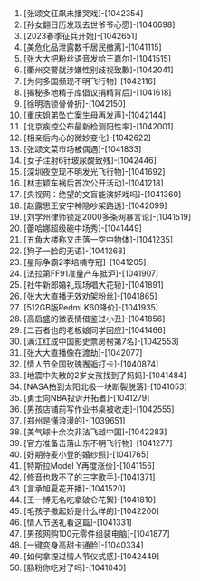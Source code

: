 
1. [张颂文狂飙未播哭戏]-[1042354]
1. [孙女翻日历发现去世爷爷心愿]-[1040698]
1. [2023春季征兵开始]-[1042651]
1. [美危化品泄露数千居民撤离]-[1041115]
1. [张大大把粉丝语音发给王嘉尔]-[1041515]
1. [衢州交警就涉嫌性别歧视致歉]-[1042041]
1. [为何多国频现不明飞行物]-[1042116]
1. [揭秘多地精子库倡议捐精背后]-[1041618]
1. [徐明浩锁骨骨折]-[1042150]
1. [重庆姐弟坠亡案生母再发声]-[1042144]
1. [北京疾控公布最新检测阳性率]-[1042001]
1. [相亲后内心的微妙变化]-[1042622]
1. [张颂文菜市场被偶遇]-[1041833]
1. [女子注射6针玻尿酸致残]-[1042446]
1. [深圳夜空现不明发光飞行物]-[1041692]
1. [林志颖车祸后首次公开活动]-[1041218]
1. [央视网：绝望的文盲能演好戏吗]-[1041360]
1. [赵露思王安宇神隐吵架路透]-[1042099]
1. [刘学州律师锁定2000多条网暴言论]-[1041519]
1. [蕾哈娜超级碗中场秀]-[1041449]
1. [五角大楼称又击落一空中物体]-[1041235]
1. [狗子一脸的无语]-[1041268]
1. [星际争霸2李培楠夺冠]-[1041205]
1. [法拉第FF91准量产车抵沪]-[1041907]
1. [社牛新郎婚礼现场唱大花轿]-[1041891]
1. [张大大直播无效劝架粉丝]-[1041865]
1. [512GB版Redmi K60降价]-[1041935]
1. [高启盛的微表情借鉴过小丑]-[1041856]
1. [二百者也的老板娘同学回应]-[1041466]
1. [满江红成中国影史票房榜第7名]-[1042553]
1. [张大大直播像在渡劫]-[1042077]
1. [情人节全国玫瑰邂逅打卡]-[1040874]
1. [地震中失散的2岁女孩找到了妈妈]-[1041484]
1. [NASA拍到太阳北极一块断裂脱落]-[1041053]
1. [勇士向NBA投诉开拓者]-[1041279]
1. [男孩店铺前写作业书桌被收走]-[1042555]
1. [郑州是懂浪漫的]-[1039651]
1. [美气球十余次非法飞越中国]-[1042283]
1. [官方准备击落山东不明飞行物]-[1041277]
1. [好期待麦小登的婚纱照]-[1041765]
1. [特斯拉Model Y再度涨价]-[1041156]
1. [修音也救不了的三字歌手]-[1041371]
1. [言承旭夏花开播]-[1041520]
1. [王一博无名吃拿破仑花絮]-[1041810]
1. [毛孩子撒起娇是什么样的]-[1042200]
1. [情人节送礼看这篇]-[1041331]
1. [男孩网购100元零件组装电脑]-[1041877]
1. [一键变身高甜卡通脸]-[1040334]
1. [如何拿捏过情人节仪式感]-[1042449]
1. [肠粉你吃对了吗]-[1041040]